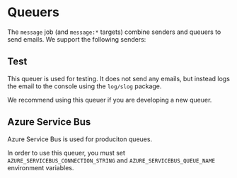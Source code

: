# Queuers

The `message` job (and `message:*` targets) combine senders and queuers to send emails. We support the following senders:

## Test

This queuer is used for testing. It does not send any emails, but instead logs the email to the console using the `log/slog` package.

We recommend using this queuer if you are developing a new queuer.

## Azure Service Bus

Azure Service Bus is used for produciton queues.

In order to use this queuer, you must set `AZURE_SERVICEBUS_CONNECTION_STRING` and `AZURE_SERVICEBUS_QUEUE_NAME` environment variables.
